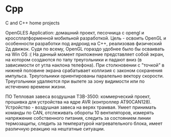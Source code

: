 # Cpp
C and C++ home projects

OpenGLES Application: 
домашний проект, песочница с opengl и кроссплатформенной мобильной разработкой.
Цель - освоить OpenGL и особенности разработки под андроид на С++, реализовав физический 2д движок.
Судя по всему, OpenGL гораздо удобнее было бы осваивать на Win OS :(
На данный момент приложение представляет собой экран, на котором создаются по тапу треугольники и падают вниз (в зависимости от
угла наклона телефона). При столкновении с "точкой" в нижней половине экрана срабатывает коллизия с законом сохранения импульса.
Треугольники ориентированы паралельно вектору скорости. Треугольники удаляются при вылете за зону видимости или по истечению времени жизни.

ПО Тепловая завеса воздушная ТЗВ-3500:
коммерческий проект, прошивка для устройства на ядре AVR (контроллер AT90CAN128).
Устройство - воздушная завеса на верях трамвая. Умеет принимать команды по CAN, отслеживать обороты 10 вентиляторов,
измерять напряжение собственного питания, следить за состоянием линии термозащиты, следить за температурой нагревательного блока,
имеет различную реакцию на нештатные ситуации.
